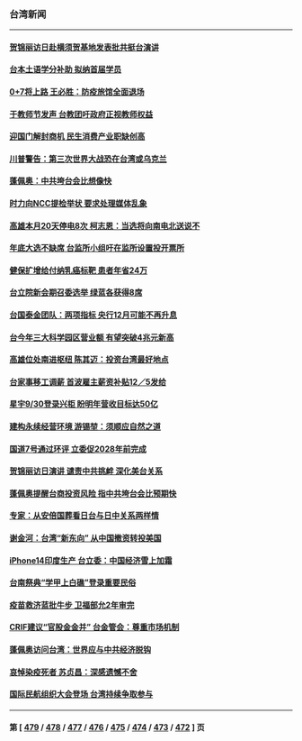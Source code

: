 ### 台湾新闻
---
#### [贺锦丽访日赴横须贺基地发表批共挺台演讲](../../pages/ncid1349361/n13834622.md) 
#### [台本土语学分补助 拟纳首届学员](../../pages/ncid1349361/n13834664.md) 
#### [0+7将上路 王必胜：防疫旅馆全面退场](../../pages/ncid1349361/n13834663.md) 
#### [于教师节发声 台教团吁政府正视教师权益](../../pages/ncid1349361/n13834666.md) 
#### [迎国门解封商机 民生消费产业职缺创高](../../pages/ncid1349361/n13834668.md) 
#### [川普警告：第三次世界大战恐在台湾或乌克兰](../../pages/ncid1349361/n13834624.md) 
#### [蓬佩奥：中共垮台会比想像快](../../pages/ncid1349361/n13834629.md) 
#### [时力向NCC提检举状 要求处理媒体乱象](../../pages/ncid1349361/n13834631.md) 
#### [高雄本月20天停电8次 柯志恩：当选将向南电北送说不](../../pages/ncid1349361/n13834567.md) 
#### [年底大选不缺席 台监所小组吁在监所设置投开票所](../../pages/ncid1349361/n13834566.md) 
#### [健保扩增给付纳乳癌标靶 患者年省24万](../../pages/ncid1349361/n13834571.md) 
#### [台立院新会期召委选举 绿蓝各获得8席](../../pages/ncid1349361/n13834569.md) 
#### [台国泰金团队：两项指标 央行12月可能不再升息](../../pages/ncid1349361/n13834550.md) 
#### [台今年三大科学园区营业额 有望突破4兆元新高](../../pages/ncid1349361/n13834526.md) 
#### [高雄位处南进枢纽 陈其迈：投资台湾最好地点](../../pages/ncid1349361/n13834493.md) 
#### [台家事移工调薪 首波雇主薪资补贴12／5发给](../../pages/ncid1349361/n13834518.md) 
#### [星宇9/30登录兴柜 盼明年营收目标达50亿](../../pages/ncid1349361/n13834519.md) 
#### [建构永续经营环境 游锡堃：须顺应自然之道](../../pages/ncid1349361/n13834479.md) 
#### [国道7号通过环评 立委促2028年前完成](../../pages/ncid1349361/n13834478.md) 
#### [贺锦丽访日演讲 谴责中共挑衅 深化美台关系](../../pages/ncid1349361/n13834465.md) 
#### [蓬佩奥提醒台商投资风险 指中共垮台会比预期快](../../pages/ncid1349361/n13834260.md) 
#### [专家：从安倍国葬看日台与日中关系两样情](../../pages/ncid1349361/n13834121.md) 
#### [谢金河：台湾“新东向” 从中国撤资转投美国](../../pages/ncid1349361/n13833689.md) 
#### [iPhone14印度生产 台立委：中国经济雪上加霜](../../pages/ncid1349361/n13833738.md) 
#### [台南祭典“学甲上白礁”登录重要民俗](../../pages/ncid1349361/n13833856.md) 
#### [疫苗救济蓝批牛步 卫福部允2年审完](../../pages/ncid1349361/n13833860.md) 
#### [CRIF建议“官股金金并” 台金管会：尊重市场机制](../../pages/ncid1349361/n13833838.md) 
#### [蓬佩奥访问台湾：世界应与中共经济脱钩](../../pages/ncid1349361/n13833655.md) 
#### [哀悼染疫死者 苏贞昌：深感遗憾不舍](../../pages/ncid1349361/n13833849.md) 
#### [国际民航组织大会登场 台湾持续争取参与](../../pages/ncid1349361/n13833850.md) 

---
#### 第 [ [479](./479.md) / [478](./478.md) / [477](./477.md) / [476](./476.md) / [475](./475.md) / [474](./474.md) / [473](./473.md) / [472](./472.md) ] 页
